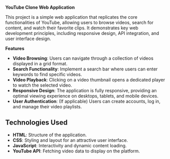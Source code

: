 **YouTube Clone Web Application**

This project is a simple web application that replicates the core functionalities of YouTube, allowing users to browse videos, search for content, and watch their favorite clips. It demonstrates key web development principles, including responsive design, API integration, and user interface design.

**Features**

- **Video Browsing**: Users can navigate through a collection of videos displayed in a grid format.
- **Search Functionality**: Implement a search bar where users can enter keywords to find specific videos.
- **Video Playback**: Clicking on a video thumbnail opens a dedicated player to watch the selected video.
- **Responsive Design**: The application is fully responsive, providing an optimal viewing experience on desktops, tablets, and mobile devices.
- **User Authentication**: (If applicable) Users can create accounts, log in, and manage their video playlists.

## Technologies Used

- **HTML**: Structure of the application.
- **CSS**: Styling and layout for an attractive user interface.
- **JavaScript**: Interactivity and dynamic content loading.
- **YouTube API**: Fetching video data to display on the platform.
